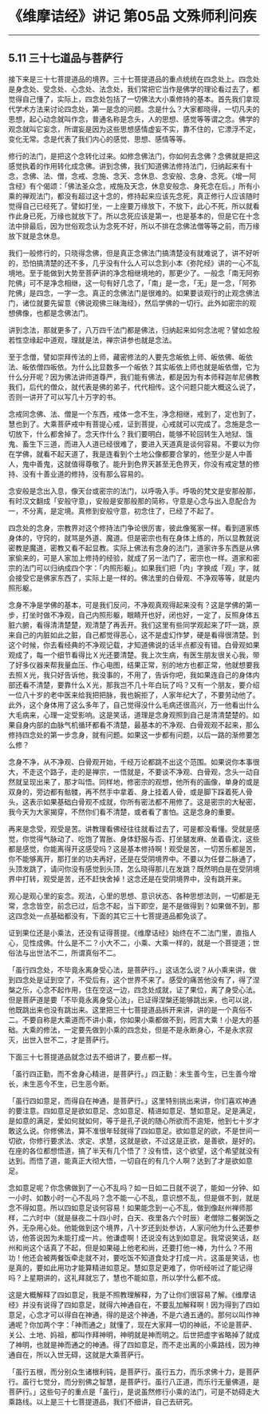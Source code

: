 # 《维摩诘经》讲记 第05品 文殊师利问疾

------

## 5.11 三十七道品与菩萨行

接下来是三十七菩提道品的境界。三十七菩提道品的重点统统在四念处上。四念处是身念处、受念处、心念处、法念处，我们常把它当作是佛学的理论看过去了，都觉得自己懂了，实际上，四念处包括了一切佛法大小乘修持的基本。首先我们拿现代学术方法来讨论四念处，第一是念的问题。念是什么？大家都晓得，一切凡夫的思想，起心动念就叫作念，普通名称是念头，人的思想、感觉等等谓之念。佛学的观念就叫它妄念，所谓妄是因为这些思想感情虚妄不实，靠不住的，它漂浮不定，变化无常。念是代表了我们内心的感觉、思想、感情等等。

修行的法门，是把这个念转化过来。如修念佛法门，你如何去念佛？念佛就是把这感觉执着的作用转化成念佛。讲到念佛，我们知道佛法修持法门，归纳起来有十念，念佛、法、僧，念戒、念施、念天、念休息、念安般、念身、念死。《增一阿含经》有个偈颂：「佛法圣众念，戒施及天念，休息安般念、身死念在后。」所有小乘的禅观法门，都没有超过这十念的，修持起来应该先念死，真正修行人应该随时觉得自己已经死了。譬如打坐，一上座要万缘放下，不放下，此心不死，所以就看作此身已死，万缘也就放下了。所以念死应该是第一，也是基本的，但是它在十念法中排最后，因为世俗观念认为念死不好，所以不排在念佛法僧等等之前，而万缘放下就是念休息。

我们一般修行的，只晓得念佛，但是真正念佛法门搞清楚没有就难说了，讲不好听的，恐怕搞清楚的还不多，几乎没有什么人可以念到小本《弥陀经》讲的一心不乱境地。至于能做到大势至菩萨讲的净念相继境地的，那更少了。一般念「南无阿弥陀佛」可不是净念相继，这一句有好几念了，「南」是一念，「无」是一念，「阿弥陀佛」是四念，一字一念。真正的念佛法门是很难的。如果要谈观行的止观念佛法门，诸位就要先留意《佛说观佛三昧海经》，然后学佛的一切行。此外如密宗的观想佛像，也都是念佛法门。

讲到念法，那就更多了，八万四千法门都是佛法，归纳起来如何念法呢？譬如念般若性空缘起中道观，理就是法，禅宗讲参也就是念法。

至于念僧，譬如崇拜传法的上师，藏密修法的人要先念皈依上师、皈依佛、皈依法、皈依僧四皈依。为什么比显数多一个皈依？其实皈依上师也就是皈依僧，它为什么分开呢？因为佛法讲师道尊严，我们能有佛法，都是因为有本师释迦牟尼佛教我们，后代的僧众，就代表是佛的弟子，代代相传。这个问题只能大概这么说了，否则一讲开了可以写几十万字的书。

念戒同念佛、法、僧是一个东西，戒体一念不生，净念相继，戒到了，定也到了，慧也到了。大乘菩萨戒中有菩提心戒，证到菩提，心戒就可以完成了。念施是念一切放下，什么都舍掉了。念天作什么？我们要明白，能够不轮回转生入地狱、饿鬼、畜生下三道，而进入人道已经很难了，要进入天道真是谈何容易。不要以为你在学佛，就看不起天道了，我是连看到个土地公像都要合掌的，他至少是人中善人，鬼中善鬼，这就值得尊敬了。能升到色界天甚至无色界天，你没有戒定慧的修持、没有十善业道的修持，没有那么容易的。

念安般是念出入息，像天台或密宗的法门，以呼吸入手。呼吸的梵文是安那般那，有时汉文翻成「安般守意」，安般是安那般那的简称，守意是心念与出入息配合为一，不分离，是定境。真修到安般守意，初念住了，已经了不起了。

四念处的念身，宗教界对这个修持法门争论很厉害，彼此像冤家一样。看到道家练身体的，守窍的，就骂是外道、魔道。但是密宗也有在身体上练的，所以显教就说密教是魔道，密教又看不起显教。实际上佛法有念身的法门，道家许多东西是从佛家偷来的，可是人家加上修持的经验，就成了另一法门了，密宗也一样。道家和密宗的法门可以归纳成四个字：「内照形躯」。如果我们把「内」字换成「观」字，就会接受它是佛家东西了，实际上是一样的。佛法里的白骨观、不净观等等，就是内照形躯。

念身不净是学佛的基本，可是我们反问，不净观真观得起来没有？这是学佛的第一步，打坐时做不净观，自己内照形躯，眼睛开也好，闭也好，一定了，反照身体五脏六腑，看得清清楚楚，观清楚了再丢开。我们这里有些同学观起来了吓一跳，原来自己的内脏如此之脏，自己都觉得恶心，这不是虚幻作梦，硬是看得很清楚。到这个时候，你去看经典的不净观记载，才知道佛说的话半点都没有错。白骨观如果观成了，每一个细节看得比Ｘ光还要清楚。我上次生病，有医生朋友很关心我，带了好多仪器来帮我量血压、作心电图，结果正常，别的地方也都正常，他就想要我去照Ｘ光，我只好告诉他，我没事的，不用了，告诉你吧，我如果连自己的身体内部还看不清楚，要靠什么Ｘ光，那我岂不几十年白玩了吗？又有一个朋友，要介绍一位八十岁的老中医来给我把把脉，我也婉拒了，人家年纪大了，不要劳动他了。此外，这个身体用了这么多年了，自己觉得没什么毛病还很高兴，万一他看出什么大毛病来，心理一定受影响。这是笑话，道理是念身观照到自己是清清楚楚的。如果自身内部的血脉气机循环都看不清楚，最基本的不净观、白骨观观不起来，那么修持四念处的第一步念身，就有问题。如果这一步都有问题，以后一路的渐修要怎么修？

念身不净，从不净观、白骨观开始，千经万论都跳不出这个范围。如果说你本事很大，不走这个路子，走的是禅宗，一悟就是，不要谈不净观、白骨观，念头一动自然就呈现出来了，那才叫悟。同样地，修密宗的观想，他所有的画像，单身的或是双身的，旁边都有骷髅，再不然手中拿着、身上挂着人骨，或是脚下踩着死人骨头，这表示如果基础白骨观不成就，你所有密法都不用修了。这是密宗的大秘密，我今天为大家揭穿，不然你们看不清楚，或者看了害怕。这是念身的重要。

再来是念受，观受是苦。讲教理看佛经往往就看过去了，可是都没看懂。受就是感觉，你觉得气脉动了、吃饱了胃胀、身体舒服与否、打坐腿发麻、坐着昏沈，这些都是感觉，你能离得开这感受吗？这是基本修持啊！观受是苦，一切苦乐都是苦，你不能够离开，那打坐的功夫再好，还是在受阴境界中。不要以为任督二脉通了，头顶发跳了，请问你没有感觉到头顶，怎么晓得那儿在发跳？既然明白是在受阴境界中打转，观受是苦，还不赶快舍掉！这念还是在受阴境界中，没有跳开来。

观心是观心里的妄念。观法，心里的思想、意识状态、各种思想法则，一切都是无常，念念皆空，前念已过，后念不起，当下即空，是不是做得到？如果做不到，那这四念处一点基础都没有，下面的其它三十七菩提道品都免谈了。

证到果位还是小乘法，还没有证得菩提。《维摩诘经》始终在不二法门里，直指人心，见性成佛。什么是不二？小大不二，小乘、大乘一样的，就是一个菩提道；世俗法与出世法不二，所谓真俗不二。

「虽行四念处，不毕竟永离身受心法，是菩萨行。」这话怎么说？从小乘来讲，做到四念处是证到空了，不受后有，这个世界不来了。感受的痛苦他没有了，得了涅槃之乐，心念不起作用，住在空这一边，四念处成就，证了果位，离了身受心法。但是菩萨道是要「不毕竟永离身受心法」，已证得涅槃还能够跳出来，也可以说，他既跳出来也没有跳出来。这里把三十七菩提道品拆开来讲，讲的是一个真俗不二。不要自称是大乘道而不讲小乘，你如果小乘都做不到，罔言大乘！小是大的基础。大乘的修法，一定要先做到小乘的四念处，但是不是永断身心，不是永求寂灭，出世入世不二，才是菩萨行。

下面三十七菩提道品就念过去不细讲了，要点都一样。

「虽行四正勤，而不舍身心精进，是菩萨行。」四正勤：未生善今生，已生善今增长，未生恶今不生，已生恶今断。

「虽行四如意足，而得自在神通，是菩萨行。」这里特别挑出来讲，你们喜欢神通的要注意。四如意足是欲如意足、念如意足、精进如意足、慧如意足。足是满足，是如意的满足，爱如何就如何，等于是孔子说的随心所欲而不逾矩，他到七十岁才敢这么说。你修佛法，算不准很年轻就得了四如意足。欲如意足的欲，不是世间一切欲，你修行要求法、求定、求慧，这就是欲，不过这是正欲，是善欲，是好的。在座的各位都想悟道，搞了半天有几个悟了？没有悟，这个欲望，这个希望就没有达到。而悟了道，能真正大彻大悟，一切自在的有几个人啊？达到了才是欲如意足。

念如意足呢？你念佛做到了一心不乱吗？如一日如二日就不说了，能如一分钟、如一小时、如数小时一心不乱吗？念不能一心不乱，意识想不乱，但是做不到，就是念不得如意。所以四如意足谈何容易！如果能念到一心不乱，做到像赵州禅师那样，二六时中（就是昼夜二十四小时，白天、夜里各六个时辰）老僧除二餐粥饭之外，无杂用心处。他能做到这个境界，八十岁还到处参访，人家问他为什么还要参访，他答说因为未能打成一片。他谦虚啊！还说没有达到如意足。我常说笑话，赵州和尚这个话真了不起，但是如果碰上他老和尚，还要打他一棒，为什么？不用功！他还会被两餐饭牵走就不对，要吃饭不知道食处才打成一片。这虽是笑话，也是真的，要如此用功才能算精进如意足。慧如意足更难了，你听经听过了能记得吗？上星期讲的，这礼拜就忘了，慧也不能如意，所以学什么都不成。

这是大概解释了四如意足，我是不照教理解释，为了让你们很容易了解。《维摩诘经》并没有说得了四如意足，就得六神通自在，不要乱加解释啊！因为得到了四如意足，心念才可以得自在神通，得的是这个神通，不是六通五通的。那何以叫作神通呢？你加两个字：「神而通之」就懂了，现在大家拜一切的神祇，不论是菩萨、关公、土地、妈祖，都叫作拜神明，神明就是神而明之。后世把虚字省略掉了就成了神明，也就是神而通之的神通。得了四如意足，而不走出离的小乘路线，因为神通自在，所以入世无碍，这就是大乘菩萨行。

「虽行五根，而分别众生诸根利钝，是菩萨行。虽行五力，而乐求佛十力，是菩萨行。虽行七觉分，而分别佛之智慧，是菩萨行。虽行八正道，而乐行无量佛道，是菩萨行。」这些句子的重点是「虽行」，是说虽然修行小乘的法门，可是不妨碍走大乘路线。以上是三十七菩提道品，我们不细讲，自己去研究。


